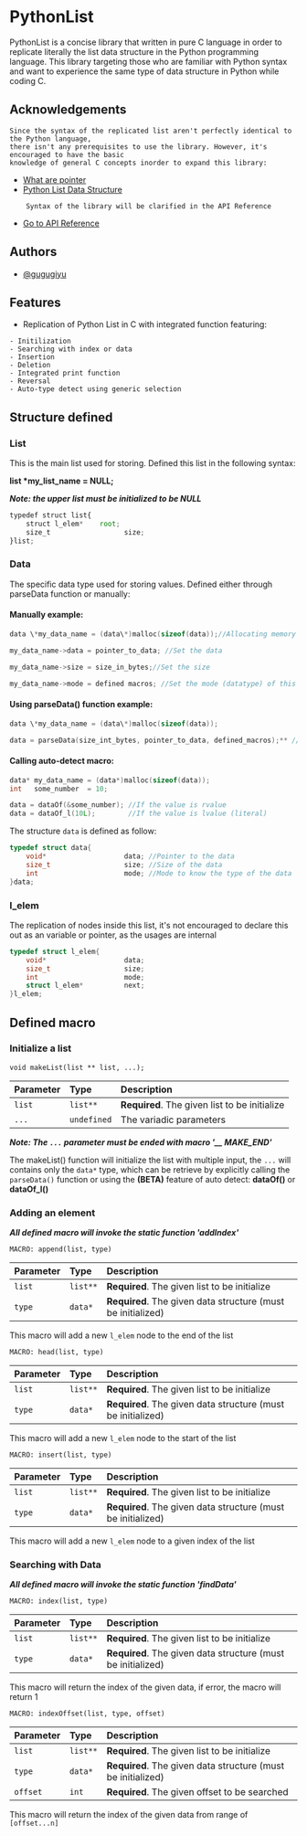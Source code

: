 
# PythonList

PythonList is a concise library that written in pure C language in order to replicate literally the list data structure in the
Python programming language. This library targeting those who are familiar with Python syntax
and want to experience the same type of data structure in Python while coding C.



## Acknowledgements

    Since the syntax of the replicated list aren't perfectly identical to the Python language,
    there isn't any prerequisites to use the library. However, it's encouraged to have the basic
    knowledge of general C concepts inorder to expand this library:

 - [What are pointer](https://www.javatpoint.com/c-pointers#:~:text=The%20pointer%20in%20C%20language,a%20pointer%20is%202%20byte.)
 - [Python List Data Structure](https://docs.python.org/3/tutorial/datastructures.html)
```
    Syntax of the library will be clarified in the API Reference
```
- [Go to API Reference](#API-Reference)    
    

## Authors

- [@gugugiyu](https://www.github.com/gugugiyu)


## Features

- Replication of Python List in C with integrated function featuring:
```
- Initilization
- Searching with index or data
- Insertion
- Deletion
- Integrated print function
- Reversal
- Auto-type detect using generic selection
```


## Structure defined

### List

This is the main list used for storing. Defined this list in the following syntax:

**list \*my_list_name = NULL;**

***Note: the upper list must be initialized to be NULL***

```javascript
typedef struct list{
    struct l_elem*    root;
    size_t                  size;
}list;
```

### Data

The specific data type used for storing values. Defined either through parseData function or manually:


#### **Manually example**:

``` c
data \*my_data_name = (data\*)malloc(sizeof(data));//Allocating memory with malloc

my_data_name->data = pointer_to_data; //Set the data

my_data_name->size = size_in_bytes;//Set the size

my_data_name->mode = defined macros; //Set the mode (datatype) of this data
```

#### **Using parseData() function example**:
``` c
data \*my_data_name = (data\*)malloc(sizeof(data));

data = parseData(size_int_bytes, pointer_to_data, defined_macros);** //Built in parse function
``` 
#### **Calling auto-detect macro:**
``` c
data* my_data_name = (data*)malloc(sizeof(data));
int   some_number  = 10;

data = dataOf(&some_number); //If the value is rvalue
data = dataOf_l(10L);        //If the value is lvalue (literal)
```

The structure `data` is defined as follow: 
``` c
typedef struct data{
    void*                   data; //Pointer to the data
    size_t                  size; //Size of the data
    int                     mode; //Mode to know the type of the data
}data;
```

### l_elem

The replication of nodes inside this list, it's not encouraged to declare this out as an variable or pointer, as the usages are internal

``` c
typedef struct l_elem{
    void*                   data;
    size_t                  size;
    int                     mode;
    struct l_elem*          next;  
}l_elem;
```


## Defined macro

### Initialize a list

```
void makeList(list ** list, ...);
```

| Parameter | Type     | Description                |
| :-------- | :------- | :------------------------- |
| `list`    | `list**` | **Required**. The given list to be initialize |
| `...`     | `undefined`|The variadic parameters   |

***Note: The `...` parameter must be ended with macro '__ MAKE_END'***

The makeList() function will initialize the list with multiple input, the `...` will contains only the `data*` type, which can be retrieve by explicitly calling the `parseData()` function or using the **(BETA)** feature of auto detect: **dataOf()** or **dataOf_l()**

### Adding an element
***All defined macro will invoke the static function 'addIndex'***

```
MACRO: append(list, type)
```

| Parameter | Type     | Description                |
| :-------- | :------- | :------------------------- |
| `list`    | `list**` | **Required**. The given list to be initialize |
| `type`     | `data*` | **Required**. The given data structure (must be initialized) |

This macro will add a new `l_elem` node to the end of the list


```
MACRO: head(list, type)
```

| Parameter | Type     | Description                |
| :-------- | :------- | :------------------------- |
| `list`    | `list**` | **Required**. The given list to be initialize |
| `type`     | `data*` | **Required**. The given data structure (must be initialized) |

This macro will add a new `l_elem` node to the start of the list


```
MACRO: insert(list, type)
```

| Parameter | Type     | Description                |
| :-------- | :------- | :------------------------- |
| `list`    | `list**` | **Required**. The given list to be initialize |
| `type`     | `data*` | **Required**. The given data structure (must be initialized) |

This macro will add a new `l_elem` node to a given index of the list

### Searching with Data
***All defined macro will invoke the static function 'findData'***

```
MACRO: index(list, type)
```

| Parameter | Type     | Description                |
| :-------- | :------- | :------------------------- |
| `list`    | `list**` | **Required**. The given list to be initialize |
| `type`     | `data*` | **Required**. The given data structure (must be initialized) |

This macro will return the index of the given data, if error, the macro will return 1

```
MACRO: indexOffset(list, type, offset)
```

| Parameter | Type     | Description                |
| :-------- | :------- | :------------------------- |
| `list`    | `list**` | **Required**. The given list to be initialize |
| `type`     | `data*` | **Required**. The given data structure (must be initialized) |
| `offset`  | `int`    | **Required**. The given offset to be searched|

This macro will return the index of the given data from range of `[offset...n]`




